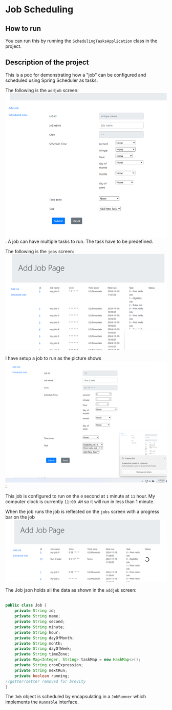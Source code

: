 # Job Scheduling
## How to run
You can run this by running the `SchedulingTasksApplication` class in the project.

## Description of the project
This is a poc for demonstrating how a "job" can be configured and scheduled using Spring Scheduler as tasks.


The following is the `addjob` screen: ![addjob](images/addjob.png).  A job can have multiple tasks to run.  The task have to be predefined.

The following is the `jobs` screen: ![listjob](images/listjobs.png)

I have setup a job to run as the picture shows ![job-config](images/job-config.png):

This job is configured to run on the `0` second at `1` minute at `11` hour.
My computer clock is currently `11:00 AM` so it will run in less than 1 minute.

When the job runs the job is reflected on the `jobs` screen with a progress bar on the job ![job-status](images/job-run-status.png)

The Job json holds all the data as shown in the `addjob` screen:
```java

public class Job {
    private String id;
    private String name;
    private String second;
    private String minute;
    private String hour;
    private String dayOfMonth;
    private String month;
    private String dayOfWeek;
    private String timeZone;
    private Map<Integer, String> taskMap = new HashMap<>();
    private String cronExpression;
    private String nextRun;
    private boolean running;
//getter/setter removed for brevity
}
```

The `Job` object is scheduled by encapsulating in a `JobRunner` which implements the `Runnable` interface.


